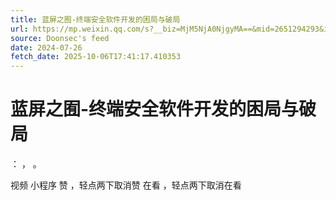 ```yaml
---
title: 蓝屏之囿-终端安全软件开发的困局与破局
url: https://mp.weixin.qq.com/s?__biz=MjM5NjA0NjgyMA==&mid=2651294293&idx=3&sn=a7b0a64a00890aee088788b6f8e09666
source: Doonsec's feed
date: 2024-07-26
fetch_date: 2025-10-06T17:41:17.410353
---
```


# 蓝屏之囿-终端安全软件开发的困局与破局

：
，
。

视频
小程序
赞
，轻点两下取消赞
在看
，轻点两下取消在看